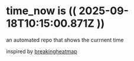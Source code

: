 # time_now is (( 2025-09-18T10:15:00.871Z ))

an automated repo that shows the currnent time

inspired by [breakingheatmap](https://github.com/breakingheatmap/breakingheatmap)
